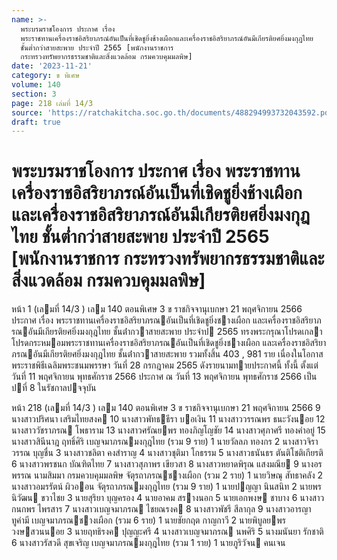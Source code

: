 ```yaml
---
name: >-
  พระบรมราชโองการ ประกาศ เรื่อง
  พระราชทานเครื่องราชอิสริยาภรณ์อันเป็นที่เชิดชูยิ่งช้างเผือกและเครื่องราชอิสริยาภรณ์อันมีเกียรติยศยิ่งมงกุฎไทย
  ชั้นต่ำกว่าสายสะพาย ประจำปี 2565 [พนักงานราชการ
  กระทรวงทรัพยากรธรรมชาติและสิ่งแวดล้อม กรมควบคุมมลพิษ]
date: '2023-11-21'
category: ข พิเศษ
volume: 140
section: 3
page: 218 เล่มที่ 14/3
source: 'https://ratchakitcha.soc.go.th/documents/488294993732043592.pdf'
draft: true
---
```


# พระบรมราชโองการ ประกาศ เรื่อง พระราชทานเครื่องราชอิสริยาภรณ์อันเป็นที่เชิดชูยิ่งช้างเผือกและเครื่องราชอิสริยาภรณ์อันมีเกียรติยศยิ่งมงกุฎไทย ชั้นต่ำกว่าสายสะพาย ประจำปี 2565 [พนักงานราชการ กระทรวงทรัพยากรธรรมชาติและสิ่งแวดล้อม กรมควบคุมมลพิษ]

หน้า 1 (เลมที่ 14/3 ) เลม 140 ตอนพิเศษ 3 ข ราชกิจจานุเบกษา 21 พฤศจิกายน 2566 ประกาศ เรื่อง พระราชทานเครื่องราชอิสริยาภรณอันเป็นที่เชิดชูยิ่งชางเผือก และเครื่องราชอิสริยาภรณอันมีเกียรติยศยิ่งมงกุฎไทย ชั้นต่ํากวาสายสะพาย ประจําป 2565 ทรงพระกรุณาโปรดเกลาโปรดกระหมอมพระราชทานเครื่องราชอิสริยาภรณอันเป็นที่เชิดชูยิ่งชางเผือก และเครื่องราชอิสริยาภรณอันมีเกียรติยศยิ่งมงกุฎไทย ชั้นต่ํากวาสายสะพาย รวมทั้งสิ้น 403 , 981 ราย เนื่องในโอกาสพระราชพิธีเฉลิมพระชนมพรรษา วันที่ 28 กรกฎาคม 2565 ดังรายนามทายประกาศนี้ ทั้งนี้ ตั้งแต่วันที่ 11 พฤศจิกายน พุทธศักราช 2566 ประกาศ ณ วันที่ 13 พฤศจิกายน พุทธศักราช 2566 เป็นปที่ 8 ในรัชกาลปจจุบัน

หน้า 218 (เลมที่ 14/3 ) เลม 140 ตอนพิเศษ 3 ข ราชกิจจานุเบกษา 21 พฤศจิกายน 2566 9 นางสาวปริศนา เสริมไทยสงค 10 นางสาวพัทธธีรา บอเงิน 11 นางสาววรรณพร ธนะวังนอย 12 นางสาววัชราภรณ โพธาราม 13 นางสาวศรัณยพร ทองภิญโญชัย 14 นางสาวศุภาศรี ทองคําอยู่ 15 นางสาวสินีนาฎ ฤทธิ์ศิริ เบญจมาภรณมงกุฎไทย (รวม 9 ราย) 1 นายวัลลภ ทองกร 2 นางสาวจิราวรรณ บุญชื่น 3 นางสาวชลิตา คงสําราญ 4 นางสาวชุติมา โกธรรม 5 นางสาวธนันธร ตันติโชติเกียรติ 6 นางสาวพรชนก บัณฑิตไทย 7 นางสาวสุภาพร เขียวสา 8 นางสาวหยาดพิรุณ แสงมณีย 9 นางอรพรรณ นามสิมมา กรมควบคุมมลพิษ จัตุรถาภรณชางเผือก (รวม 2 ราย) 1 นายวิษณุ สัทธาคลัง 2 นางสาวอมรรัตน์ ผิวออน จัตุรถาภรณมงกุฎไทย (รวม 9 ราย) 1 นายปญญา นินสนิท 2 นายพรนิวัฒน ขวาไชย 3 นายสุริยา บุญครอง 4 นายอาคม สรางนอก 5 นายเอกพงษ ชาบาง 6 นางสาวกนกพร ไพรสาร 7 นางสาวเบญจมาภรณ ไชยณรงค 8 นางสาวพัชรี สีลากุล 9 นางสาวอารญา ทูคํามี เบญจมาภรณชางเผือก (รวม 6 ราย) 1 นายชัยกฤต กาญกาวี 2 นายพิบูลยพร วงษสวนนอย 3 นายฤทธิรงค ปุญญะศรี 4 นางสาวเบญจมาภรณ นพศิริ 5 นางมนันยา รักชาติ 6 นางสาวรัสวดี สุขเจริญ เบญจมาภรณมงกุฎไทย (รวม 1 ราย) 1 นายภูริวัจน คนเจน
